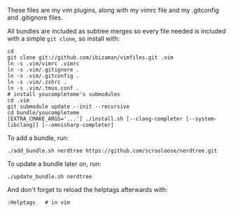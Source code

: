 These files are my vim plugins, along with my vimrc file and my
.gitconfig and .gitignore files.

All bundles are included as subtree merges so every file needed is
included with a simple `git clone`, so install with:

    cd
    git clone git://github.com/ibizaman/vimfiles.git .vim
    ln -s .vim/vimrc .vimrc
    ln -s .vim/.gitignore .
    ln -s .vim/.gitconfig .
    ln -s .vim/.zshrc .
    ln -s .vim/.tmux.conf .
    # install youcompleteme's submodules
    cd .vim
    git submodule update --init --recursive
    cd bundle/youcompleteme
    [EXTRA_CMAKE_ARGS='...'] ./install.sh [--clang-completer [--system-libclang]] [--omnisharp-completer]

To add a bundle, run:

    ./add_bundle.sh nerdtree https://github.com/scrooloose/nerdtree.git

To update a bundle later on, run:

    ./update_bundle.sh nerdtree

And don't forget to reload the helptags afterwards with:

    :Helptags   # in vim
